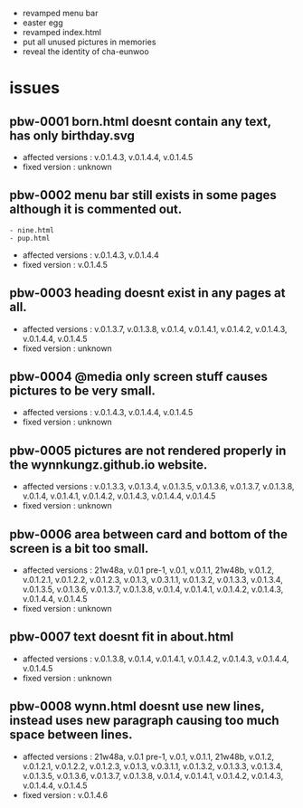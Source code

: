- revamped menu bar
- easter egg
- revamped index.html
- put all unused pictures in memories
- reveal the identity of cha-eunwoo

# issues
## pbw-0001 born.html doesnt contain any text, has only birthday.svg
- affected versions : v.0.1.4.3, v.0.1.4.4, v.0.1.4.5
- fixed version : unknown

## pbw-0002 menu bar still exists in some pages although it is commented out.
    - nine.html 
    - pup.html
- affected versions : v.0.1.4.3, v.0.1.4.4
- fixed version : v.0.1.4.5

## pbw-0003 heading doesnt exist in any pages at all.
- affected versions : v.0.1.3.7, v.0.1.3.8, v.0.1.4, v.0.1.4.1, v.0.1.4.2, 
v.0.1.4.3, v.0.1.4.4, v.0.1.4.5
- fixed version : unknown

## pbw-0004 @media only screen stuff causes pictures to be very small.
- affected versions : v.0.1.4.3, v.0.1.4.4, v.0.1.4.5
- fixed version : unknown

## pbw-0005 pictures are not rendered properly in the wynnkungz.github.io website.
- affected versions : v.0.1.3.3, v.0.1.3.4, v.0.1.3.5, v.0.1.3.6, v.0.1.3.7, 
v.0.1.3.8, v.0.1.4, v.0.1.4.1, v.0.1.4.2, v.0.1.4.3, v.0.1.4.4, v.0.1.4.5
- fixed version : unknown

## pbw-0006 area between card and bottom of the screen is a bit too small.
- affected versions : 21w48a, v.0.1 pre-1, v.0.1, v.0.1.1, 21w48b, v.0.1.2, 
v.0.1.2.1, v.0.1.2.2, v.0.1.2.3, v.0.1.3, v.0.3.1.1, v.0.1.3.2, v.0.1.3.3, 
v.0.1.3.4, v.0.1.3.5, v.0.1.3.6, v.0.1.3.7, v.0.1.3.8, v.0.1.4, v.0.1.4.1, 
v.0.1.4.2, v.0.1.4.3, v.0.1.4.4, v.0.1.4.5
- fixed version : unknown

## pbw-0007 text doesnt fit in about.html
- affected versions : v.0.1.3.8, v.0.1.4, v.0.1.4.1, v.0.1.4.2, v.0.1.4.3, v.0.1.4.4,
v.0.1.4.5
- fixed version : unknown

## pbw-0008 wynn.html doesnt use new lines, instead uses new paragraph causing too much space between lines.
- affected versions : 21w48a, v.0.1 pre-1, v.0.1, v.0.1.1, 21w48b, v.0.1.2, 
v.0.1.2.1, v.0.1.2.2, v.0.1.2.3, v.0.1.3, v.0.3.1.1, v.0.1.3.2, v.0.1.3.3, 
v.0.1.3.4, v.0.1.3.5, v.0.1.3.6, v.0.1.3.7, v.0.1.3.8, v.0.1.4, v.0.1.4.1, 
v.0.1.4.2, v.0.1.4.3, v.0.1.4.4, v.0.1.4.5
- fixed version : v.0.1.4.6